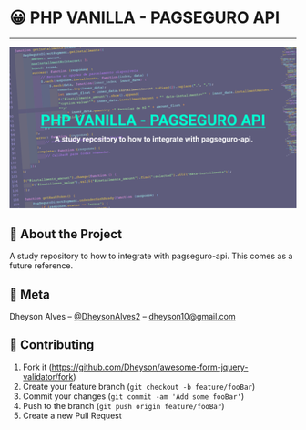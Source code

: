 # 😀 PHP VANILLA - PAGSEGURO API

---

![PagSEGURO cover](./doc/pagseguro-cover.png)

## 📝 About the Project

A study repository to how to integrate with pagseguro-api.
This comes as a future reference.

## 📱 Meta

Dheyson Alves – [@DheysonAlves2](https://twitter.com/DheysonAlves2) – dheyson10@gmail.com

## 👋 Contributing

1. Fork it (<https://github.com/Dheyson/awesome-form-jquery-validator/fork>)
2. Create your feature branch (`git checkout -b feature/fooBar`)
3. Commit your changes (`git commit -am 'Add some fooBar'`)
4. Push to the branch (`git push origin feature/fooBar`)
5. Create a new Pull Request
